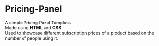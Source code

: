 # Pricing-Panel
A simple Pricing Panel Template.<br>
Made using **HTML** and **CSS**.<br>
Used to showcase different subscription prices of a product based on the number of people using it.
